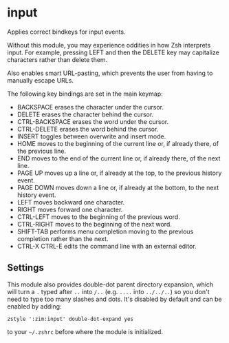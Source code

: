 input
=====

Applies correct bindkeys for input events.

Without this module, you may experience oddities in how Zsh interprets input.
For example, pressing LEFT and then the DELETE key may capitalize characters
rather than delete them.

Also enables smart URL-pasting, which prevents the user from having to manually
escape URLs.

The following key bindings are set in the main keymap:

  * BACKSPACE erases the character under the cursor.
  * DELETE erases the character behind the cursor.
  * CTRL-BACKSPACE erases the word under the cursor.
  * CTRL-DELETE erases the word behind the cursor.
  * INSERT toggles between overwrite and insert mode.
  * HOME moves to the beginning of the current line or, if already there, of the
    previous line.
  * END moves to the end of the current line or, if already there, of the next
    line.
  * PAGE UP moves up a line or, if already at the top, to the previous history
    event.
  * PAGE DOWN moves down a line or, if already at the bottom, to the next
    history event.
  * LEFT moves backward one character.
  * RIGHT moves forward one character.
  * CTRL-LEFT moves to the beginning of the previous word.
  * CTRL-RIGHT moves to the beginning of the next word.
  * SHIFT-TAB performs menu completion moving to the previous completion rather
    than the next.
  * CTRL-X CTRL-E edits the command line with an external editor.

Settings
--------

This module also provides double-dot parent directory expansion, which will turn
a `.` typed after `..` into `/..` (e.g. `....` into `../../..`) so you don't
need to type too many slashes and dots. It's disabled by default and can be
enabled by adding:

    zstyle ':zim:input' double-dot-expand yes

to your `~/.zshrc` before where the module is initialized.
